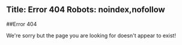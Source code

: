 Title: Error 404
Robots: noindex,nofollow
----

##Error 404

We're sorry but the page you are looking for doesn't appear to exist!